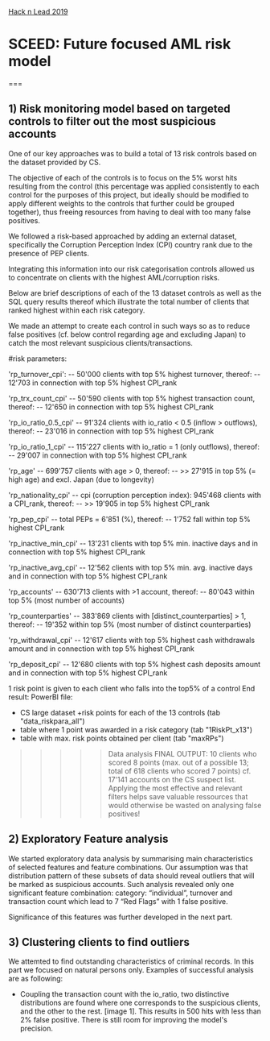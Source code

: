 [Hack n Lead 2019](https://womenplusplus.ch/hacknlead)

# SCEED: Future focused AML risk model

===

## 1) Risk monitoring model based on targeted controls to filter out the most suspicious accounts

One of our key approaches was to build a total of 13 risk controls based on the dataset provided by CS.

The objective of each of the controls is to focus on the 5% worst hits resulting from the control (this percentage was applied consistently to each control for the purposes of this project, but ideally should be modified to apply different weights to the controls that further could be grouped together), thus freeing resources from having to deal with too many false positives.

We followed a risk-based approached by adding an external dataset, specifically the Corruption Perception Index (CPI) country rank due to the presence of PEP clients.

Integrating this information into our risk categorisation controls allowed us to concentrate on clients with the highest AML/corruption risks.

Below are brief descriptions of each of the 13 dataset controls as well as the SQL query results thereof which illustrate the total number of clients that ranked highest within each risk category.

We made an attempt to create each control in such ways so as to reduce false positives (cf. below control regarding age and excluding Japan) to catch the most relevant suspicious clients/transactions.

#risk parameters:

'rp_turnover_cpi':
 -- 50'000 clients with top 5% highest turnover, thereof:
 -- 12'703 in connection with top 5% highest CPI_rank

'rp_trx_count_cpi'
 -- 50'590 clients with top 5% highest transaction count, thereof:
 -- 12'650 in connection with top 5% highest CPI_rank

'rp_io_ratio_0.5_cpi'
 -- 91'324 clients with io_ratio < 0.5 (inflow > outflows), thereof:
 -- 23'016 in connection with top 5% highest CPI_rank

'rp_io_ratio_1_cpi'
 -- 115'227 clients with io_ratio = 1 (only outflows), thereof:
 -- 29'007 in connection with top 5% highest CPI_rank

'rp_age'
 -- 699'757 clients with age > 0, thereof:
 -- >> 27'915 in top 5% (= high age) and excl. Japan (due to longevity)

'rp_nationality_cpi'
 -- cpi (corruption perception index): 945'468 clients with a CPI_rank, thereof:
 -- >> 19'905 in top 5% highest CPI_rank

'rp_pep_cpi'
 -- total PEPs = 6'851 (%), thereof:
 -- 1'752 fall within top 5% highest CPI_rank

'rp_inactive_min_cpi'
 -- 13'231 clients with top 5% min. inactive days and in connection with top 5% highest CPI_rank

'rp_inactive_avg_cpi'
 -- 12'562 clients with top 5% min. avg. inactive days and in connection with top 5% highest CPI_rank

'rp_accounts'
 -- 630'713 clients with >1 account, thereof:
 -- 80'043 within top 5% (most number of accounts)

'rp_counterparties'
 -- 383'869 clients with [distinct_counterparties] > 1, thereof:
 -- 19'352 within top 5% (most number of distinct counterparties)

'rp_withdrawal_cpi'
 -- 12'617 clients with top 5% highest cash withdrawals amount and in connection with top 5% highest CPI_rank

'rp_deposit_cpi'
 -- 12'680 clients with top 5% highest cash deposits amount and in connection with top 5% highest CPI_rank

1 risk point is given to each client who falls into the top5% of a control
End result:
PowerBI file:
- CS large dataset +risk points for each of the 13 controls (tab "data_riskpara_all")
- table where 1 point was awarded in a risk category (tab "1RiskPt_x13")
- table with max. risk points obtained per client (tab "maxRPs")

>>>>> Data analysis FINAL OUTPUT: 
 10 clients who scored 8 points (max. out of a possible 13; total of 618 clients who scored 7 points) cf. 17'141 accounts on the CS suspect list.
 Applying the most effective and relevant filters helps save valuable ressources that would otherwise be wasted on analysing false positives!

## 2) Exploratory Feature analysis

We started exploratory data analysis by summarising main characteristics of selected features and feature combinations. Our assumption was that distribution pattern of these subsets of data should reveal outliers that will be marked as suspicious accounts. Such analysis revealed only one significant feature combination: category: “individual”, turnover and transaction count which lead to 7 “Red Flags” with 1 false positive.

Significance of this features was further developed in the next part.

## 3) Clustering clients to find outliers 

We attemted to find outstanding characteristics of criminal records. In this part we focused on natural persons only.
Examples of successful analysis are as following:
- Coupling the transaction count with the io_ratio, two distinctive distributions are found where one corresponds to the suspicious clients, and the other to the rest. [image 1].
This results in 500 hits with less than 2% false positive. There is still room for improving the model's precision.  


